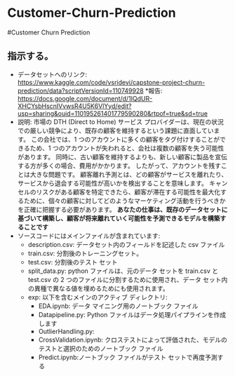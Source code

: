 # Customer-Churn-Prediction
#Customer Churn Prediction
## 指示する。
* データセットへのリンク: https://www.kaggle.com/code/vsridevi/capstone-project-churn-prediction/data?scriptVersionId=110749928
*報告: https://docs.google.com/document/d/1IQdUR-XHCYsbHscnIVvwsR4U5K6VlYyd/edit?usp=sharing&ouid=110195261401779590280&rtpof=true&sd=true
* 説明:
  市場の DTH (Direct to Home) サービス プロバイダーは、現在の状況での厳しい競争により、既存の顧客を維持するという課題に直面しています。 この会社では、1 つのアカウントに多くの顧客をタグ付けすることができるため、1 つのアカウントが失われると、会社は複数の顧客を失う可能性があります。 同時に、古い顧客を維持するよりも、新しい顧客に製品を宣伝する方が多くの場合、費用がかかります。 したがって、アカウントを残すことは大きな問題です。 顧客離れ予測とは、どの顧客がサービスを離れたり、サービスから退会する可能性が高いかを検出することを意味します。 キャンセルのリスクがある顧客を特定できたら、顧客が滞在する可能性を最大化するために、個々の顧客に対してどのようなマーケティング活動を行うべきかを正確に把握する必要があります。
 <b>あなたの仕事は、既存のデータセットに基づいて構築し、顧客が将来離れていく可能性を予測できるモデルを構築することです</b>
* ソースコードにはメインファイルが含まれています:
  - description.csv: データセット内のフィールドを記述した csv ファイル
  - train.csv: 分割後のトレーニングセット。
  - test.csv: 分割後のテスト セット
  - split_data.py: python ファイルは、元のデータ セットを train.csv と test.csv の 2 つのファイルに分割するために使用され、データ セット内の異種で異なる値を埋めるためにも使用されます。
  - exp: 以下を含むメインのアクティブ ディレクトリ:
    - EDA.ipynb: データ マイニング用のノートブック ファイル
    - Datapipeline.py: Python ファイルはデータ処理パイプラインを作成します
    - OutlierHandling.py: 
    - CrossValidation.ipynb: クロステストによって評価された、モデルのテストと選択のためのノートブック ファイル
    - Predict.ipynb:ノートブック ファイルがテスト セットで再度予測する
